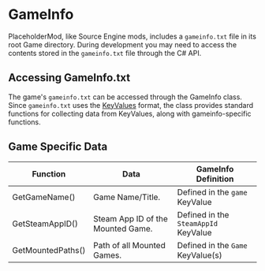 # GameInfo
PlaceholderMod, like Source Engine mods, includes a `gameinfo.txt` file in its root Game directory. During development you may need to access the contents stored in the `gameinfo.txt` file through the C# API.

## Accessing GameInfo.txt
The game's `gameinfo.txt` can be accessed through the GameInfo class. Since `gameinfo.txt` uses the [KeyValues](../../fileformats/keyvalues) format, the class provides standard functions for collecting data from KeyValues, along with gameinfo-specific functions.

## Game Specific Data
| Function    | Data | GameInfo Definition|
| -------- | ------- | ------- |
| GetGameName()  | Game Name/Title. | Defined in the `game` KeyValue |
| GetSteamAppID() | Steam App ID of the Mounted Game. | Defined in the `SteamAppId` KeyValue     |
| GetMountedPaths()    | Path of all Mounted Games. |  Defined in the `Game` KeyValue(s) |